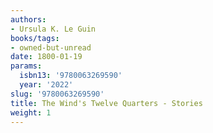 ```yaml
---
authors:
- Ursula K. Le Guin
books/tags:
- owned-but-unread
date: 1800-01-19
params:
  isbn13: '9780063269590'
  year: '2022'
slug: '9780063269590'
title: The Wind's Twelve Quarters - Stories
weight: 1
---
```


<!--more-->